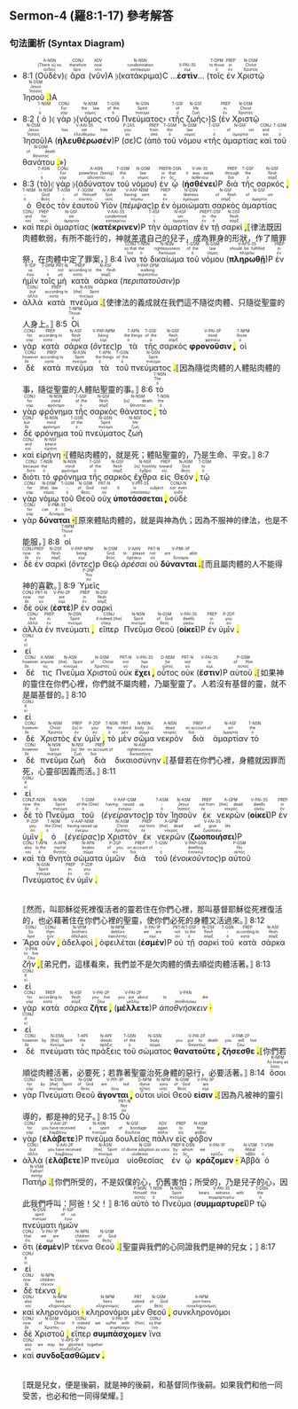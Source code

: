 ## Sermon-4 (羅8:1-17) 參考解答

### 句法圖析 (Syntax Diagram)

- 8:1  (<RUBY><ruby><ruby>Οὐδὲν<rt>οὐδείς</rt></ruby><rt>[There is] no</rt></ruby><rt>A-NSN</rt></RUBY>)⦇ <RUBY><ruby><ruby>ἄρα<rt>ἄρα</rt></ruby><rt>therefore</rt></ruby><rt>CONJ</rt></RUBY> (<RUBY><ruby><ruby>νῦν<rt>νῦν</rt></ruby><rt>now</rt></ruby><rt>ADV</rt></RUBY>)A ⦈(<RUBY><ruby><ruby>κατάκριμα<rt>κατάκριμα</rt></ruby><rt>condemnation</rt></ruby><rt>N-NSN</rt></RUBY>)C ...<RUBY><ruby><strong>ἐστὶν</strong><rt>εἰμί</rt></ruby><rt>V-PAI-3S</rt></RUBY>... (<RUBY><ruby><ruby>τοῖς<rt>ὁ</rt></ruby><rt>to those</rt></ruby><rt>T-DPM</rt></RUBY> <RUBY><ruby><ruby>ἐν<rt>ἐν</rt></ruby><rt>in</rt></ruby><rt>PREP</rt></RUBY> <RUBY><ruby><ruby>Χριστῷ<rt>Χριστός</rt></ruby><rt>Christ</rt></ruby><rt>N-DSM</rt></RUBY> <RUBY><ruby><ruby>Ἰησοῦ <mark class="pm">.</mark><rt>Ἰησοῦς</rt></ruby><rt>Jesus</rt></ruby><rt>N-DSM</rt></RUBY>)A
- 8:2 (<RUBY><ruby><ruby>ὁ<rt>ὁ</rt></ruby><rt>-</rt></ruby><rt>T-NSM</rt></RUBY>)⦇ <RUBY><ruby><ruby>γὰρ<rt>γάρ</rt></ruby><rt>For</rt></ruby><rt>CONJ</rt></RUBY> ⦈(<RUBY><ruby><ruby>νόμος<rt>νόμος</rt></ruby><rt>the law</rt></ruby><rt>N-NSM</rt></RUBY> ‹<RUBY><ruby><ruby>τοῦ<rt>ὁ</rt></ruby><rt>of the</rt></ruby><rt>T-GSN</rt></RUBY> <RUBY><ruby><ruby>Πνεύματος<rt>πνεῦμα</rt></ruby><rt>Spirit</rt></ruby><rt>N-GSN</rt></RUBY>› ‹<RUBY><ruby><ruby>τῆς<rt>ὁ</rt></ruby><rt>of</rt></ruby><rt>T-GSF</rt></RUBY> <RUBY><ruby><ruby>ζωῆς<rt>ζωή</rt></ruby><rt>life</rt></ruby><rt>N-GSF</rt></RUBY>›)S (<RUBY><ruby><ruby>ἐν<rt>ἐν</rt></ruby><rt>in</rt></ruby><rt>PREP</rt></RUBY> <RUBY><ruby><ruby>Χριστῷ<rt>Χριστός</rt></ruby><rt>Christ</rt></ruby><rt>N-DSM</rt></RUBY> <RUBY><ruby><ruby>Ἰησοῦ<rt>Ἰησοῦς</rt></ruby><rt>Jesus</rt></ruby><rt>N-DSM</rt></RUBY>)A (<RUBY><ruby><ruby><strong><strong>ἠλευθέρωσέν</strong></strong><rt>ἐλευθερόω</rt></ruby><rt>has set free</rt></ruby><rt>V-AAI-3S</rt></RUBY>)P (<RUBY><ruby><ruby>σε<rt>σύ</rt></ruby><rt>you</rt></ruby><rt>P-2AS</rt></RUBY>)C (<RUBY><ruby><ruby>ἀπὸ<rt>ἀπό</rt></ruby><rt>from</rt></ruby><rt>PREP</rt></RUBY> <RUBY><ruby><ruby>τοῦ<rt>ὁ</rt></ruby><rt>the</rt></ruby><rt>T-GSM</rt></RUBY> <RUBY><ruby><ruby>νόμου<rt>νόμος</rt></ruby><rt>law</rt></ruby><rt>N-GSM</rt></RUBY> «<RUBY><ruby><ruby>τῆς<rt>ὁ</rt></ruby><rt>-</rt></ruby><rt>T-GSF</rt></RUBY> <RUBY><ruby><ruby>ἁμαρτίας<rt>ἁμαρτία</rt></ruby><rt>of sin</rt></ruby><rt>N-GSF</rt></RUBY> <RUBY><ruby><ruby>καὶ<rt>καί</rt></ruby><rt>and</rt></ruby><rt>CONJ</rt></RUBY> <RUBY><ruby><ruby>τοῦ<rt>ὁ</rt></ruby><rt>-</rt></ruby><rt>T-GSM</rt></RUBY> <RUBY><ruby><ruby>θανάτου <mark class="pm">.</mark><rt>θάνατος</rt></ruby><rt>of death</rt></ruby><rt>N-GSM</rt></RUBY>»)
- 8:3 (<RUBY><ruby><ruby>τὸ<rt>ὁ</rt></ruby><rt>-</rt></ruby><rt>T-ASN</rt></RUBY>)⦇ <RUBY><ruby><ruby>γὰρ<rt>γάρ</rt></ruby><rt>For</rt></ruby><rt>CONJ</rt></RUBY> ⦈(<RUBY><ruby><ruby>ἀδύνατον<rt>ἀδύνατος</rt></ruby><rt>powerless [being]</rt></ruby><rt>A-ASN</rt></RUBY> <RUBY><ruby><ruby>τοῦ<rt>ὁ</rt></ruby><rt>the</rt></ruby><rt>T-GSM</rt></RUBY> <RUBY><ruby><ruby>νόμου<rt>νόμος</rt></ruby><rt>law</rt></ruby><rt>N-GSM</rt></RUBY>) <RUBY><ruby><ruby>ἐν<rt>ἐν</rt></ruby><rt>in</rt></ruby><rt>PREP</rt></RUBY> <RUBY><ruby><ruby>ᾧ<rt>ὅς</rt></ruby><rt>that</rt></ruby><rt>R-DSN</rt></RUBY> (<RUBY><ruby><ruby><strong><strong>ἠσθένει</strong></strong><rt>ἀσθενέω</rt></ruby><rt>it was weak</rt></ruby><rt>V-IAI-3S</rt></RUBY>)P <RUBY><ruby><ruby>διὰ<rt>διά</rt></ruby><rt>through</rt></ruby><rt>PREP</rt></RUBY> <RUBY><ruby><ruby>τῆς<rt>ὁ</rt></ruby><rt>the</rt></ruby><rt>T-GSF</rt></RUBY> <RUBY><ruby><ruby>σαρκός <mark class="pm">,</mark><rt>σάρξ</rt></ruby><rt>flesh</rt></ruby><rt>N-GSF</rt></RUBY> <RUBY><ruby><ruby>ὁ<rt>ὁ</rt></ruby><rt>-</rt></ruby><rt>T-NSM</rt></RUBY> <RUBY><ruby><ruby>Θεὸς<rt>θεός</rt></ruby><rt>God</rt></ruby><rt>N-NSM</rt></RUBY> <RUBY><ruby><ruby>τὸν<rt>ὁ</rt></ruby><rt>-</rt></ruby><rt>T-ASM</rt></RUBY> <RUBY><ruby><ruby>ἑαυτοῦ<rt>ἑαυτοῦ</rt></ruby><rt>of Himself</rt></ruby><rt>F-3GSM</rt></RUBY> <RUBY><ruby><ruby>Υἱὸν<rt>υἱός</rt></ruby><rt>Son</rt></ruby><rt>N-ASM</rt></RUBY> (<RUBY><ruby><ruby><em><em>πέμψας</em></em><rt>πέμπω</rt></ruby><rt>having sent</rt></ruby><rt>V-AAP-NSM</rt></RUBY>)p <RUBY><ruby><ruby>ἐν<rt>ἐν</rt></ruby><rt>in</rt></ruby><rt>PREP</rt></RUBY> <RUBY><ruby><ruby>ὁμοιώματι<rt>ὁμοίωμα</rt></ruby><rt>likeness</rt></ruby><rt>N-DSN</rt></RUBY> <RUBY><ruby><ruby>σαρκὸς<rt>σάρξ</rt></ruby><rt>of flesh</rt></ruby><rt>N-GSF</rt></RUBY> <RUBY><ruby><ruby>ἁμαρτίας<rt>ἁμαρτία</rt></ruby><rt>of sin</rt></ruby><rt>N-GSF</rt></RUBY>
- <RUBY><ruby><ruby>καὶ<rt>καί</rt></ruby><rt>and</rt></ruby><rt>CONJ</rt></RUBY> <RUBY><ruby><ruby>περὶ<rt>περί</rt></ruby><rt>for</rt></ruby><rt>PREP</rt></RUBY> <RUBY><ruby><ruby>ἁμαρτίας<rt>ἁμαρτία</rt></ruby><rt>sin</rt></ruby><rt>N-GSF</rt></RUBY> (<RUBY><ruby><ruby><strong><strong>κατέκρινεν</strong></strong><rt>κατακρίνω</rt></ruby><rt>condemned</rt></ruby><rt>V-AAI-3S</rt></RUBY>)P <RUBY><ruby><ruby>τὴν<rt>ὁ</rt></ruby><rt>-</rt></ruby><rt>T-ASF</rt></RUBY> <RUBY><ruby><ruby>ἁμαρτίαν<rt>ἁμαρτία</rt></ruby><rt>sin</rt></ruby><rt>N-ASF</rt></RUBY> <RUBY><ruby><ruby>ἐν<rt>ἐν</rt></ruby><rt>in</rt></ruby><rt>PREP</rt></RUBY> <RUBY><ruby><ruby>τῇ<rt>ὁ</rt></ruby><rt>the</rt></ruby><rt>T-DSF</rt></RUBY> <RUBY><ruby><ruby>σαρκί <mark class="pm">,</mark><rt>σάρξ</rt></ruby><rt>flesh</rt></ruby><rt>N-DSF</rt></RUBY>⟦律法既因肉體軟弱，有所不能行的，神就差遣自己的兒子，成為罪身的形狀，作了贖罪祭，在肉體中定了罪案，⟧ 8:4 <RUBY><ruby><ruby>ἵνα<rt>ἵνα</rt></ruby><rt>so that</rt></ruby><rt>CONJ</rt></RUBY> <RUBY><ruby><ruby>τὸ<rt>ὁ</rt></ruby><rt>the</rt></ruby><rt>T-NSN</rt></RUBY> <RUBY><ruby><ruby>δικαίωμα<rt>δικαίωμα</rt></ruby><rt>righteousness</rt></ruby><rt>N-NSN</rt></RUBY> <RUBY><ruby><ruby>τοῦ<rt>ὁ</rt></ruby><rt>of the</rt></ruby><rt>T-GSM</rt></RUBY> <RUBY><ruby><ruby>νόμου<rt>νόμος</rt></ruby><rt>law</rt></ruby><rt>N-GSM</rt></RUBY> (<RUBY><ruby><ruby><strong><strong>πληρωθῇ</strong></strong><rt>πληρόω</rt></ruby><rt>should be fulfilled</rt></ruby><rt>V-APS-3S</rt></RUBY>)P <RUBY><ruby><ruby>ἐν<rt>ἐν</rt></ruby><rt>in</rt></ruby><rt>PREP</rt></RUBY> <RUBY><ruby><ruby>ἡμῖν<rt>ἐγώ</rt></ruby><rt>us</rt></ruby><rt>P-1DP</rt></RUBY> <RUBY><ruby><ruby>τοῖς<rt>ὁ</rt></ruby><rt>-</rt></ruby><rt>T-DPM</rt></RUBY> <RUBY><ruby><ruby>μὴ<rt>μή</rt></ruby><rt>not</rt></ruby><rt>PRT-N</rt></RUBY> <RUBY><ruby><ruby>κατὰ<rt>κατά</rt></ruby><rt>according to</rt></ruby><rt>PREP</rt></RUBY> <RUBY><ruby><ruby>σάρκα<rt>σάρξ</rt></ruby><rt>the flesh</rt></ruby><rt>N-ASF</rt></RUBY> (<RUBY><ruby><ruby><em><em>περιπατοῦσιν</em></em><rt>περιπατέω</rt></ruby><rt>walking</rt></ruby><rt>V-PAP-DPM</rt></RUBY>)p
- <RUBY><ruby><ruby>ἀλλὰ<rt>ἀλλά</rt></ruby><rt>but</rt></ruby><rt>CONJ</rt></RUBY> <RUBY><ruby><ruby>κατὰ<rt>κατά</rt></ruby><rt>according to</rt></ruby><rt>PREP</rt></RUBY> <RUBY><ruby><ruby>πνεῦμα <mark class="pm">.</mark><rt>πνεῦμα</rt></ruby><rt>[the] Spirit</rt></ruby><rt>N-ASN</rt></RUBY>⟦使律法的義成就在我們這不隨從肉體、只隨從聖靈的人身上。⟧ 8:5 <RUBY><ruby><ruby>Οἱ<rt>ὁ</rt></ruby><rt>Those</rt></ruby><rt>T-NPM</rt></RUBY>
- <RUBY><ruby><ruby>γὰρ<rt>γάρ</rt></ruby><rt>for</rt></ruby><rt>CONJ</rt></RUBY> <RUBY><ruby><ruby>κατὰ<rt>κατά</rt></ruby><rt>according to</rt></ruby><rt>PREP</rt></RUBY> <RUBY><ruby><ruby>σάρκα<rt>σάρξ</rt></ruby><rt>flesh</rt></ruby><rt>N-ASF</rt></RUBY> (<RUBY><ruby><ruby><em><em>ὄντες</em></em><rt>εἰμί</rt></ruby><rt>being</rt></ruby><rt>V-PAP-NPM</rt></RUBY>)p <RUBY><ruby><ruby>τὰ<rt>ὁ</rt></ruby><rt>the things</rt></ruby><rt>T-APN</rt></RUBY> <RUBY><ruby><ruby>τῆς<rt>ὁ</rt></ruby><rt>of the</rt></ruby><rt>T-GSF</rt></RUBY> <RUBY><ruby><ruby>σαρκὸς<rt>σάρξ</rt></ruby><rt>flesh</rt></ruby><rt>N-GSF</rt></RUBY> <RUBY><ruby><ruby><strong>φρονοῦσιν <mark class="pm">,</mark></strong><rt>φρονέω</rt></ruby><rt>mind</rt></ruby><rt>V-PAI-3P</rt></RUBY> <RUBY><ruby><ruby>οἱ<rt>ὁ</rt></ruby><rt>those</rt></ruby><rt>T-NPM</rt></RUBY>
- <RUBY><ruby><ruby>δὲ<rt>δέ</rt></ruby><rt>however</rt></ruby><rt>CONJ</rt></RUBY> <RUBY><ruby><ruby>κατὰ<rt>κατά</rt></ruby><rt>according to</rt></ruby><rt>PREP</rt></RUBY> <RUBY><ruby><ruby>πνεῦμα<rt>πνεῦμα</rt></ruby><rt>Spirit</rt></ruby><rt>N-ASN</rt></RUBY> <RUBY><ruby><ruby>τὰ<rt>ὁ</rt></ruby><rt>the things</rt></ruby><rt>T-APN</rt></RUBY> <RUBY><ruby><ruby>τοῦ<rt>ὁ</rt></ruby><rt>of the</rt></ruby><rt>T-GSN</rt></RUBY> <RUBY><ruby><ruby>πνεύματος <mark class="pm">.</mark><rt>πνεῦμα</rt></ruby><rt>Spirit</rt></ruby><rt>N-GSN</rt></RUBY>⟦因為隨從肉體的人體貼肉體的事，隨從聖靈的人體貼聖靈的事。⟧ 8:6 <RUBY><ruby><ruby>τὸ<rt>ὁ</rt></ruby><rt>The</rt></ruby><rt>T-NSN</rt></RUBY>
- <RUBY><ruby><ruby>γὰρ<rt>γάρ</rt></ruby><rt>for</rt></ruby><rt>CONJ</rt></RUBY> <RUBY><ruby><ruby>φρόνημα<rt>φρόνημα</rt></ruby><rt>mind</rt></ruby><rt>N-NSN</rt></RUBY> <RUBY><ruby><ruby>τῆς<rt>ὁ</rt></ruby><rt>of the</rt></ruby><rt>T-GSF</rt></RUBY> <RUBY><ruby><ruby>σαρκὸς<rt>σάρξ</rt></ruby><rt>flesh</rt></ruby><rt>N-GSF</rt></RUBY> <RUBY><ruby><ruby>θάνατος <mark class="pm">,</mark><rt>θάνατος</rt></ruby><rt>[is] death</rt></ruby><rt>N-NSM</rt></RUBY> <RUBY><ruby><ruby>τὸ<rt>ὁ</rt></ruby><rt>the</rt></ruby><rt>T-NSN</rt></RUBY>
- <RUBY><ruby><ruby>δὲ<rt>δέ</rt></ruby><rt>but</rt></ruby><rt>CONJ</rt></RUBY> <RUBY><ruby><ruby>φρόνημα<rt>φρόνημα</rt></ruby><rt>mind</rt></ruby><rt>N-NSN</rt></RUBY> <RUBY><ruby><ruby>τοῦ<rt>ὁ</rt></ruby><rt>of the</rt></ruby><rt>T-GSN</rt></RUBY> <RUBY><ruby><ruby>πνεύματος<rt>πνεῦμα</rt></ruby><rt>Spirit</rt></ruby><rt>N-GSN</rt></RUBY> <RUBY><ruby><ruby>ζωὴ<rt>ζωή</rt></ruby><rt>life</rt></ruby><rt>N-NSF</rt></RUBY>
- <RUBY><ruby><ruby>καὶ<rt>καί</rt></ruby><rt>and</rt></ruby><rt>CONJ</rt></RUBY> <RUBY><ruby><ruby>εἰρήνη <mark class="pm">·</mark><rt>εἰρήνη</rt></ruby><rt>peace</rt></ruby><rt>N-NSF</rt></RUBY>⟦體貼肉體的，就是死；體貼聖靈的，乃是生命、平安。⟧ 8:7
- <RUBY><ruby><ruby>διότι<rt>διότι</rt></ruby><rt>because</rt></ruby><rt>CONJ</rt></RUBY> <RUBY><ruby><ruby>τὸ<rt>ὁ</rt></ruby><rt>the</rt></ruby><rt>T-NSN</rt></RUBY> <RUBY><ruby><ruby>φρόνημα<rt>φρόνημα</rt></ruby><rt>mind</rt></ruby><rt>N-NSN</rt></RUBY> <RUBY><ruby><ruby>τῆς<rt>ὁ</rt></ruby><rt>of the</rt></ruby><rt>T-GSF</rt></RUBY> <RUBY><ruby><ruby>σαρκὸς<rt>σάρξ</rt></ruby><rt>flesh</rt></ruby><rt>N-GSF</rt></RUBY> <RUBY><ruby><ruby>ἔχθρα<rt>ἔχθρα</rt></ruby><rt>[is] hostility</rt></ruby><rt>N-NSF</rt></RUBY> <RUBY><ruby><ruby>εἰς<rt>εἰς</rt></ruby><rt>toward</rt></ruby><rt>PREP</rt></RUBY> <RUBY><ruby><ruby>Θεόν <mark class="pm">,</mark><rt>θεός</rt></ruby><rt>God</rt></ruby><rt>N-ASM</rt></RUBY> <RUBY><ruby><ruby>τῷ<rt>ὁ</rt></ruby><rt>to</rt></ruby><rt>T-DSM</rt></RUBY>
- <RUBY><ruby><ruby>γὰρ<rt>γάρ</rt></ruby><rt>for</rt></ruby><rt>CONJ</rt></RUBY> <RUBY><ruby><ruby>νόμῳ<rt>νόμος</rt></ruby><rt>[the] law</rt></ruby><rt>N-DSM</rt></RUBY> <RUBY><ruby><ruby>τοῦ<rt>ὁ</rt></ruby><rt>-</rt></ruby><rt>T-GSM</rt></RUBY> <RUBY><ruby><ruby>Θεοῦ<rt>θεός</rt></ruby><rt>of God</rt></ruby><rt>N-GSM</rt></RUBY> <RUBY><ruby><ruby>οὐχ<rt>οὐ</rt></ruby><rt>not</rt></ruby><rt>PRT-N</rt></RUBY> <RUBY><ruby><ruby><strong>ὑποτάσσεται <mark class="pm">,</mark></strong><rt>ὑποτάσσω</rt></ruby><rt>it is subject</rt></ruby><rt>V-PPI-3S</rt></RUBY> <RUBY><ruby><ruby>οὐδὲ<rt>οὐδέ</rt></ruby><rt>nor even</rt></ruby><rt>CONJ-N</rt></RUBY>
- <RUBY><ruby><ruby>γὰρ<rt>γάρ</rt></ruby><rt>for</rt></ruby><rt>CONJ</rt></RUBY> <RUBY><ruby><ruby><strong>δύναται <mark class="pm">·</mark></strong><rt>δύναμαι</rt></ruby><rt>can it [be]</rt></ruby><rt>V-PMI-3S</rt></RUBY>⟦原來體貼肉體的，就是與神為仇；因為不服神的律法，也是不能服，⟧ 8:8 <RUBY><ruby><ruby>οἱ<rt>ὁ</rt></ruby><rt>Those</rt></ruby><rt>T-NPM</rt></RUBY>
- <RUBY><ruby><ruby>δὲ<rt>δέ</rt></ruby><rt>now</rt></ruby><rt>CONJ</rt></RUBY> <RUBY><ruby><ruby>ἐν<rt>ἐν</rt></ruby><rt>in</rt></ruby><rt>PREP</rt></RUBY> <RUBY><ruby><ruby>σαρκὶ<rt>σάρξ</rt></ruby><rt>flesh</rt></ruby><rt>N-DSF</rt></RUBY> (<RUBY><ruby><ruby><em><em>ὄντες</em></em><rt>εἰμί</rt></ruby><rt>being</rt></ruby><rt>V-PAP-NPM</rt></RUBY>)p <RUBY><ruby><ruby>Θεῷ<rt>θεός</rt></ruby><rt>God</rt></ruby><rt>N-DSM</rt></RUBY> <RUBY><ruby><ruby><em>ἀρέσαι</em><rt>ἀρέσκω</rt></ruby><rt>to please</rt></ruby><rt>V-AAN</rt></RUBY> <RUBY><ruby><ruby>οὐ<rt>οὐ</rt></ruby><rt>not</rt></ruby><rt>PRT-N</rt></RUBY> <RUBY><ruby><ruby><strong>δύνανται <mark class="pm">.</mark></strong><rt>δύναμαι</rt></ruby><rt>are able</rt></ruby><rt>V-PMI-3P</rt></RUBY>⟦而且屬肉體的人不能得神的喜歡。⟧ 8:9 <RUBY><ruby><ruby>Ὑμεῖς<rt>σύ</rt></ruby><rt>You</rt></ruby><rt>P-2NP</rt></RUBY>
- <RUBY><ruby><ruby>δὲ<rt>δέ</rt></ruby><rt>now</rt></ruby><rt>CONJ</rt></RUBY> <RUBY><ruby><ruby>οὐκ<rt>οὐ</rt></ruby><rt>not</rt></ruby><rt>PRT-N</rt></RUBY> (<RUBY><ruby><ruby><strong><strong>ἐστὲ</strong></strong><rt>εἰμί</rt></ruby><rt>are</rt></ruby><rt>V-PAI-2P</rt></RUBY>)P <RUBY><ruby><ruby>ἐν<rt>ἐν</rt></ruby><rt>in</rt></ruby><rt>PREP</rt></RUBY> <RUBY><ruby><ruby>σαρκὶ<rt>σάρξ</rt></ruby><rt>flesh</rt></ruby><rt>N-DSF</rt></RUBY>
- <RUBY><ruby><ruby>ἀλλὰ<rt>ἀλλά</rt></ruby><rt>but</rt></ruby><rt>CONJ</rt></RUBY> <RUBY><ruby><ruby>ἐν<rt>ἐν</rt></ruby><rt>in</rt></ruby><rt>PREP</rt></RUBY> <RUBY><ruby><ruby>πνεύματι <mark class="pm">,</mark><rt>πνεῦμα</rt></ruby><rt>Spirit</rt></ruby><rt>N-DSN</rt></RUBY> <RUBY><ruby><ruby>εἴπερ<rt>εἴπερ</rt></ruby><rt>if indeed [the]</rt></ruby><rt>CONJ</rt></RUBY> <RUBY><ruby><ruby>Πνεῦμα<rt>πνεῦμα</rt></ruby><rt>Spirit</rt></ruby><rt>N-NSN</rt></RUBY> <RUBY><ruby><ruby>Θεοῦ<rt>θεός</rt></ruby><rt>of God</rt></ruby><rt>N-GSM</rt></RUBY> (<RUBY><ruby><ruby><strong><strong>οἰκεῖ</strong></strong><rt>οἰκέω</rt></ruby><rt>dwells</rt></ruby><rt>V-PAI-3S</rt></RUBY>)P <RUBY><ruby><ruby>ἐν<rt>ἐν</rt></ruby><rt>in</rt></ruby><rt>PREP</rt></RUBY> <RUBY><ruby><ruby>ὑμῖν <mark class="pm">.</mark><rt>σύ</rt></ruby><rt>you</rt></ruby><rt>P-2DP</rt></RUBY>
- <RUBY><ruby><ruby>εἰ<rt>εἰ</rt></ruby><rt>if</rt></ruby><rt>CONJ</rt></RUBY>
- <RUBY><ruby><ruby>δέ<rt>δέ</rt></ruby><rt>however</rt></ruby><rt>CONJ</rt></RUBY> <RUBY><ruby><ruby>τις<rt>τις</rt></ruby><rt>anyone</rt></ruby><rt>X-NSM</rt></RUBY> <RUBY><ruby><ruby>Πνεῦμα<rt>πνεῦμα</rt></ruby><rt>[the] Spirit</rt></ruby><rt>N-ASN</rt></RUBY> <RUBY><ruby><ruby>Χριστοῦ<rt>Χριστός</rt></ruby><rt>of Christ</rt></ruby><rt>N-GSM</rt></RUBY> <RUBY><ruby><ruby>οὐκ<rt>οὐ</rt></ruby><rt>not</rt></ruby><rt>PRT-N</rt></RUBY> <RUBY><ruby><ruby><strong>ἔχει <mark class="pm">,</mark></strong><rt>ἔχω</rt></ruby><rt>has</rt></ruby><rt>V-PAI-3S</rt></RUBY> <RUBY><ruby><ruby>οὗτος<rt>οὗτος</rt></ruby><rt>he</rt></ruby><rt>D-NSM</rt></RUBY> <RUBY><ruby><ruby>οὐκ<rt>οὐ</rt></ruby><rt>not</rt></ruby><rt>PRT-N</rt></RUBY> (<RUBY><ruby><ruby><strong><strong>ἔστιν</strong></strong><rt>εἰμί</rt></ruby><rt>is</rt></ruby><rt>V-PAI-3S</rt></RUBY>)P <RUBY><ruby><ruby>αὐτοῦ <mark class="pm">.</mark><rt>αὐτός</rt></ruby><rt>of Him</rt></ruby><rt>P-GSM</rt></RUBY>⟦如果神的靈住在你們心裡，你們就不屬肉體，乃屬聖靈了。人若沒有基督的靈，就不是屬基督的。⟧ 8:10
- <RUBY><ruby><ruby>εἰ<rt>εἰ</rt></ruby><rt>If</rt></ruby><rt>CONJ</rt></RUBY>
- <RUBY><ruby><ruby>δὲ<rt>δέ</rt></ruby><rt>however</rt></ruby><rt>CONJ</rt></RUBY> <RUBY><ruby><ruby>Χριστὸς<rt>Χριστός</rt></ruby><rt>Christ</rt></ruby><rt>N-NSM</rt></RUBY> <RUBY><ruby><ruby>ἐν<rt>ἐν</rt></ruby><rt>[is] in</rt></ruby><rt>PREP</rt></RUBY> <RUBY><ruby><ruby>ὑμῖν <mark class="pm">,</mark><rt>σύ</rt></ruby><rt>you</rt></ruby><rt>P-2DP</rt></RUBY> <RUBY><ruby><ruby>τὸ<rt>ὁ</rt></ruby><rt>the</rt></ruby><rt>T-NSN</rt></RUBY> <RUBY><ruby><ruby>μὲν<rt>μέν</rt></ruby><rt>indeed</rt></ruby><rt>PRT</rt></RUBY> <RUBY><ruby><ruby>σῶμα<rt>σῶμα</rt></ruby><rt>body [is]</rt></ruby><rt>N-NSN</rt></RUBY> <RUBY><ruby><ruby>νεκρὸν<rt>νεκρός</rt></ruby><rt>dead</rt></ruby><rt>A-NSN</rt></RUBY> <RUBY><ruby><ruby>διὰ<rt>διά</rt></ruby><rt>on account of</rt></ruby><rt>PREP</rt></RUBY> <RUBY><ruby><ruby>ἁμαρτίαν<rt>ἁμαρτία</rt></ruby><rt>sin</rt></ruby><rt>N-ASF</rt></RUBY> <RUBY><ruby><ruby>τὸ<rt>ὁ</rt></ruby><rt>the</rt></ruby><rt>T-NSN</rt></RUBY>
- <RUBY><ruby><ruby>δὲ<rt>δέ</rt></ruby><rt>however</rt></ruby><rt>CONJ</rt></RUBY> <RUBY><ruby><ruby>πνεῦμα<rt>πνεῦμα</rt></ruby><rt>Spirit</rt></ruby><rt>N-NSN</rt></RUBY> <RUBY><ruby><ruby>ζωὴ<rt>ζωή</rt></ruby><rt>[is] life</rt></ruby><rt>N-NSF</rt></RUBY> <RUBY><ruby><ruby>διὰ<rt>διά</rt></ruby><rt>on account of</rt></ruby><rt>PREP</rt></RUBY> <RUBY><ruby><ruby>δικαιοσύνην <mark class="pm">.</mark><rt>δικαιοσύνη</rt></ruby><rt>righteousness</rt></ruby><rt>N-ASF</rt></RUBY>⟦基督若在你們心裡，身體就因罪而死，心靈卻因義而活。⟧ 8:11
- <RUBY><ruby><ruby>εἰ<rt>εἰ</rt></ruby><rt>If</rt></ruby><rt>CONJ</rt></RUBY>
- <RUBY><ruby><ruby>δὲ<rt>δέ</rt></ruby><rt>now</rt></ruby><rt>CONJ</rt></RUBY> <RUBY><ruby><ruby>τὸ<rt>ὁ</rt></ruby><rt>the</rt></ruby><rt>T-NSN</rt></RUBY> <RUBY><ruby><ruby>Πνεῦμα<rt>πνεῦμα</rt></ruby><rt>Spirit</rt></ruby><rt>N-NSN</rt></RUBY> <RUBY><ruby><ruby>τοῦ<rt>ὁ</rt></ruby><rt>of the [One]</rt></ruby><rt>T-GSM</rt></RUBY> (<RUBY><ruby><ruby><em><em>ἐγείραντος</em></em><rt>ἐγείρω</rt></ruby><rt>having raised up</rt></ruby><rt>V-AAP-GSM</rt></RUBY>)p <RUBY><ruby><ruby>τὸν<rt>ὁ</rt></ruby><rt>-</rt></ruby><rt>T-ASM</rt></RUBY> <RUBY><ruby><ruby>Ἰησοῦν<rt>Ἰησοῦς</rt></ruby><rt>Jesus</rt></ruby><rt>N-ASM</rt></RUBY> <RUBY><ruby><ruby>ἐκ<rt>ἐκ</rt></ruby><rt>out from</rt></ruby><rt>PREP</rt></RUBY> <RUBY><ruby><ruby>νεκρῶν<rt>νεκρός</rt></ruby><rt>[the] dead</rt></ruby><rt>A-GPM</rt></RUBY> (<RUBY><ruby><ruby><strong><strong>οἰκεῖ</strong></strong><rt>οἰκέω</rt></ruby><rt>dwells</rt></ruby><rt>V-PAI-3S</rt></RUBY>)P <RUBY><ruby><ruby>ἐν<rt>ἐν</rt></ruby><rt>in</rt></ruby><rt>PREP</rt></RUBY> <RUBY><ruby><ruby>ὑμῖν <mark class="pm">,</mark><rt>σύ</rt></ruby><rt>you</rt></ruby><rt>P-2DP</rt></RUBY> <RUBY><ruby><ruby>ὁ<rt>ὁ</rt></ruby><rt>the [One]</rt></ruby><rt>T-NSM</rt></RUBY> (<RUBY><ruby><ruby><em><em>ἐγείρας</em></em><rt>ἐγείρω</rt></ruby><rt>having raised up</rt></ruby><rt>V-AAP-NSM</rt></RUBY>)p <RUBY><ruby><ruby>Χριστὸν<rt>Χριστός</rt></ruby><rt>Christ</rt></ruby><rt>N-ASM</rt></RUBY> <RUBY><ruby><ruby>ἐκ<rt>ἐκ</rt></ruby><rt>out from</rt></ruby><rt>PREP</rt></RUBY> <RUBY><ruby><ruby>νεκρῶν<rt>νεκρός</rt></ruby><rt>[the] dead</rt></ruby><rt>A-GPM</rt></RUBY> (<RUBY><ruby><ruby><strong><strong>ζωοποιήσει</strong></strong><rt>ζωοποιέω</rt></ruby><rt>will give life</rt></ruby><rt>V-FAI-3S</rt></RUBY>)P
- <RUBY><ruby><ruby>καὶ<rt>καί</rt></ruby><rt>also</rt></ruby><rt>CONJ</rt></RUBY> <RUBY><ruby><ruby>τὰ<rt>ὁ</rt></ruby><rt>to the</rt></ruby><rt>T-APN</rt></RUBY> <RUBY><ruby><ruby>θνητὰ<rt>θνητός</rt></ruby><rt>mortal</rt></ruby><rt>A-APN</rt></RUBY> <RUBY><ruby><ruby>σώματα<rt>σῶμα</rt></ruby><rt>bodies</rt></ruby><rt>N-APN</rt></RUBY> <RUBY><ruby><ruby>ὑμῶν<rt>σύ</rt></ruby><rt>of you</rt></ruby><rt>P-2GP</rt></RUBY> <RUBY><ruby><ruby>διὰ<rt>διά</rt></ruby><rt>on account of</rt></ruby><rt>PREP</rt></RUBY> <RUBY><ruby><ruby>τοῦ<rt>ὁ</rt></ruby><rt>-</rt></ruby><rt>T-GSN</rt></RUBY> (<RUBY><ruby><ruby><em><em>ἐνοικοῦντος</em></em><rt>ἐνοικέω</rt></ruby><rt>dwelling</rt></ruby><rt>V-PAP-GSN</rt></RUBY>)p <RUBY><ruby><ruby>αὐτοῦ<rt>αὐτός</rt></ruby><rt>His</rt></ruby><rt>P-GSM</rt></RUBY> <RUBY><ruby><ruby>Πνεύματος<rt>πνεῦμα</rt></ruby><rt>Spirit</rt></ruby><rt>N-GSN</rt></RUBY> <RUBY><ruby><ruby>ἐν<rt>ἐν</rt></ruby><rt>in</rt></ruby><rt>PREP</rt></RUBY> <RUBY><ruby><ruby>ὑμῖν <mark class="pm">.</mark><rt>σύ</rt></ruby><rt>you</rt></ruby><rt>P-2DP</rt></RUBY></br></br></br>⟦然而，叫耶穌從死裡復活者的靈若住在你們心裡，那叫基督耶穌從死裡復活的，也必藉著住在你們心裡的聖靈，使你們必死的身體又活過來。⟧ 8:12
- <RUBY><ruby><ruby>Ἄρα<rt>ἄρα</rt></ruby><rt>So</rt></ruby><rt>CONJ</rt></RUBY> <RUBY><ruby><ruby>οὖν <mark class="pm">,</mark><rt>οὖν</rt></ruby><rt>then</rt></ruby><rt>CONJ</rt></RUBY> <RUBY><ruby><ruby>ἀδελφοί <mark class="pm">,</mark><rt>ἀδελφός</rt></ruby><rt>brothers</rt></ruby><rt>N-VPM</rt></RUBY> <RUBY><ruby><ruby>ὀφειλέται<rt>ὀφειλέτης</rt></ruby><rt>debtors</rt></ruby><rt>N-NPM</rt></RUBY> (<RUBY><ruby><ruby><strong><strong>ἐσμέν</strong></strong><rt>εἰμί</rt></ruby><rt>we are</rt></ruby><rt>V-PAI-1P</rt></RUBY>)P <RUBY><ruby><ruby>οὐ<rt>οὐ</rt></ruby><rt>not</rt></ruby><rt>PRT-N</rt></RUBY> <RUBY><ruby><ruby>τῇ<rt>ὁ</rt></ruby><rt>to the</rt></ruby><rt>T-DSF</rt></RUBY> <RUBY><ruby><ruby>σαρκὶ<rt>σάρξ</rt></ruby><rt>flesh</rt></ruby><rt>N-DSF</rt></RUBY> <RUBY><ruby><ruby>τοῦ<rt>ὁ</rt></ruby><rt>-</rt></ruby><rt>T-GSN</rt></RUBY> <RUBY><ruby><ruby>κατὰ<rt>κατά</rt></ruby><rt>according to</rt></ruby><rt>PREP</rt></RUBY> <RUBY><ruby><ruby>σάρκα<rt>σάρξ</rt></ruby><rt>flesh</rt></ruby><rt>N-ASF</rt></RUBY> <RUBY><ruby><ruby><em>ζῆν <mark class="pm">,</mark></em><rt>ζάω</rt></ruby><rt>to live</rt></ruby><rt>V-PAN</rt></RUBY>⟦弟兄們，這樣看來，我們並不是欠肉體的債去順從肉體活著。⟧ 8:13
- <RUBY><ruby><ruby>εἰ<rt>εἰ</rt></ruby><rt>If</rt></ruby><rt>CONJ</rt></RUBY>
- <RUBY><ruby><ruby>γὰρ<rt>γάρ</rt></ruby><rt>for</rt></ruby><rt>CONJ</rt></RUBY> <RUBY><ruby><ruby>κατὰ<rt>κατά</rt></ruby><rt>according to</rt></ruby><rt>PREP</rt></RUBY> <RUBY><ruby><ruby>σάρκα<rt>σάρξ</rt></ruby><rt>flesh</rt></ruby><rt>N-ASF</rt></RUBY> <RUBY><ruby><ruby><strong>ζῆτε <mark class="pm">,</mark></strong><rt>ζάω</rt></ruby><rt>you live</rt></ruby><rt>V-PAI-2P</rt></RUBY> (<RUBY><ruby><ruby><strong><strong>μέλλετε</strong></strong><rt>μέλλω</rt></ruby><rt>you are about</rt></ruby><rt>V-PAI-2P</rt></RUBY>)P <RUBY><ruby><ruby><em>ἀποθνήσκειν <mark class="pm">·</mark></em><rt>ἀποθνήσκω</rt></ruby><rt>to die</rt></ruby><rt>V-PAN</rt></RUBY>
- <RUBY><ruby><ruby>εἰ<rt>εἰ</rt></ruby><rt>if</rt></ruby><rt>CONJ</rt></RUBY>
- <RUBY><ruby><ruby>δὲ<rt>δέ</rt></ruby><rt>however</rt></ruby><rt>CONJ</rt></RUBY> <RUBY><ruby><ruby>πνεύματι<rt>πνεῦμα</rt></ruby><rt>by [the] Spirit</rt></ruby><rt>N-DSN</rt></RUBY> <RUBY><ruby><ruby>τὰς<rt>ὁ</rt></ruby><rt>the</rt></ruby><rt>T-APF</rt></RUBY> <RUBY><ruby><ruby>πράξεις<rt>πρᾶξις</rt></ruby><rt>deeds</rt></ruby><rt>N-APF</rt></RUBY> <RUBY><ruby><ruby>τοῦ<rt>ὁ</rt></ruby><rt>of the</rt></ruby><rt>T-GSN</rt></RUBY> <RUBY><ruby><ruby>σώματος<rt>σῶμα</rt></ruby><rt>body</rt></ruby><rt>N-GSN</rt></RUBY> <RUBY><ruby><ruby><strong>θανατοῦτε <mark class="pm">,</mark></strong><rt>θανατόω</rt></ruby><rt>you put to death</rt></ruby><rt>V-PAI-2P</rt></RUBY> <RUBY><ruby><ruby><strong>ζήσεσθε <mark class="pm">.</mark></strong><rt>ζάω</rt></ruby><rt>you will live</rt></ruby><rt>V-FMI-2P</rt></RUBY>⟦你們若順從肉體活著，必要死；若靠著聖靈治死身體的惡行，必要活著。⟧ 8:14 <RUBY><ruby><ruby>ὅσοι<rt>ὅσος</rt></ruby><rt>As many as</rt></ruby><rt>K-NPM</rt></RUBY>
- <RUBY><ruby><ruby>γὰρ<rt>γάρ</rt></ruby><rt>for</rt></ruby><rt>CONJ</rt></RUBY> <RUBY><ruby><ruby>Πνεύματι<rt>πνεῦμα</rt></ruby><rt>by [the] Spirit</rt></ruby><rt>N-DSN</rt></RUBY> <RUBY><ruby><ruby>Θεοῦ<rt>θεός</rt></ruby><rt>of God</rt></ruby><rt>N-GSM</rt></RUBY> <RUBY><ruby><ruby><strong>ἄγονται <mark class="pm">,</mark></strong><rt>ἄγω</rt></ruby><rt>are led</rt></ruby><rt>V-PPI-3P</rt></RUBY> <RUBY><ruby><ruby>οὗτοι<rt>οὗτος</rt></ruby><rt>these</rt></ruby><rt>D-NPM</rt></RUBY> <RUBY><ruby><ruby>υἱοί<rt>υἱός</rt></ruby><rt>sons</rt></ruby><rt>N-NPM</rt></RUBY> <RUBY><ruby><ruby>Θεοῦ<rt>θεός</rt></ruby><rt>of God</rt></ruby><rt>N-GSM</rt></RUBY> <RUBY><ruby><ruby><strong>εἰσιν <mark class="pm">.</mark></strong><rt>εἰμί</rt></ruby><rt>are</rt></ruby><rt>V-PAI-3P</rt></RUBY>⟦因為凡被神的靈引導的，都是神的兒子。⟧ 8:15 <RUBY><ruby><ruby>Οὐ<rt>οὐ</rt></ruby><rt>Not</rt></ruby><rt>PRT-N</rt></RUBY>
- <RUBY><ruby><ruby>γὰρ<rt>γάρ</rt></ruby><rt>for</rt></ruby><rt>CONJ</rt></RUBY> (<RUBY><ruby><ruby><strong><strong>ἐλάβετε</strong></strong><rt>λαμβάνω</rt></ruby><rt>you have received</rt></ruby><rt>V-AAI-2P</rt></RUBY>)P <RUBY><ruby><ruby>πνεῦμα<rt>πνεῦμα</rt></ruby><rt>a spirit</rt></ruby><rt>N-ASN</rt></RUBY> <RUBY><ruby><ruby>δουλείας<rt>δουλεία</rt></ruby><rt>of bondage</rt></ruby><rt>N-GSF</rt></RUBY> <RUBY><ruby><ruby>πάλιν<rt>πάλιν</rt></ruby><rt>again</rt></ruby><rt>ADV</rt></RUBY> <RUBY><ruby><ruby>εἰς<rt>εἰς</rt></ruby><rt>to</rt></ruby><rt>PREP</rt></RUBY> <RUBY><ruby><ruby>φόβον<rt>φόβος</rt></ruby><rt>fear</rt></ruby><rt>N-ASM</rt></RUBY>
- <RUBY><ruby><ruby>ἀλλὰ<rt>ἀλλά</rt></ruby><rt>but</rt></ruby><rt>CONJ</rt></RUBY> (<RUBY><ruby><ruby><strong><strong>ἐλάβετε</strong></strong><rt>λαμβάνω</rt></ruby><rt>you have received</rt></ruby><rt>V-AAI-2P</rt></RUBY>)P <RUBY><ruby><ruby>πνεῦμα<rt>πνεῦμα</rt></ruby><rt>[the] Spirit</rt></ruby><rt>N-ASN</rt></RUBY> <RUBY><ruby><ruby>υἱοθεσίας<rt>υἱοθεσία</rt></ruby><rt>of divine adoption as sons</rt></ruby><rt>N-GSF</rt></RUBY> <RUBY><ruby><ruby>ἐν<rt>ἐν</rt></ruby><rt>by</rt></ruby><rt>PREP</rt></RUBY> <RUBY><ruby><ruby>ᾧ<rt>ὅς</rt></ruby><rt>whom</rt></ruby><rt>R-DSN</rt></RUBY> <RUBY><ruby><ruby><strong>κράζομεν <mark class="pm">·</mark></strong><rt>κράζω</rt></ruby><rt>we cry</rt></ruby><rt>V-PAI-1P</rt></RUBY> <RUBY><ruby><ruby>Ἀββᾶ<rt>ἀββά</rt></ruby><rt>Abba!</rt></ruby><rt>N-VSM</rt></RUBY> <RUBY><ruby><ruby>ὁ<rt>ὁ</rt></ruby><rt>-</rt></ruby><rt>T-VSM</rt></RUBY> <RUBY><ruby><ruby>Πατήρ <mark class="pm">.</mark><rt>πατήρ</rt></ruby><rt>Father!</rt></ruby><rt>N-VSM</rt></RUBY>⟦你們所受的，不是奴僕的心，仍舊害怕；所受的，乃是兒子的心，因此我們呼叫：阿爸！父！⟧ 8:16 <RUBY><ruby><ruby>αὐτὸ<rt>αὐτός</rt></ruby><rt>Himself</rt></ruby><rt>P-NSN</rt></RUBY> <RUBY><ruby><ruby>τὸ<rt>ὁ</rt></ruby><rt>the</rt></ruby><rt>T-NSN</rt></RUBY> <RUBY><ruby><ruby>Πνεῦμα<rt>πνεῦμα</rt></ruby><rt>Spirit</rt></ruby><rt>N-NSN</rt></RUBY> (<RUBY><ruby><ruby><strong><strong>συμμαρτυρεῖ</strong></strong><rt>συμμαρτυρέω</rt></ruby><rt>bears witness with</rt></ruby><rt>V-PAI-3S</rt></RUBY>)P <RUBY><ruby><ruby>τῷ<rt>ὁ</rt></ruby><rt>the</rt></ruby><rt>T-DSN</rt></RUBY> <RUBY><ruby><ruby>πνεύματι<rt>πνεῦμα</rt></ruby><rt>spirit</rt></ruby><rt>N-DSN</rt></RUBY> <RUBY><ruby><ruby>ἡμῶν<rt>ἐγώ</rt></ruby><rt>of us</rt></ruby><rt>P-1GP</rt></RUBY>
- <RUBY><ruby><ruby>ὅτι<rt>ὅτι</rt></ruby><rt>that</rt></ruby><rt>CONJ</rt></RUBY> (<RUBY><ruby><ruby><strong><strong>ἐσμὲν</strong></strong><rt>εἰμί</rt></ruby><rt>we are</rt></ruby><rt>V-PAI-1P</rt></RUBY>)P <RUBY><ruby><ruby>τέκνα<rt>τέκνον</rt></ruby><rt>children</rt></ruby><rt>N-NPN</rt></RUBY> <RUBY><ruby><ruby>Θεοῦ <mark class="pm">.</mark><rt>θεός</rt></ruby><rt>of God</rt></ruby><rt>N-GSM</rt></RUBY>⟦聖靈與我們的心同證我們是神的兒女；⟧ 8:17
- <RUBY><ruby><ruby>εἰ<rt>εἰ</rt></ruby><rt>If</rt></ruby><rt>CONJ</rt></RUBY>
- <RUBY><ruby><ruby>δὲ<rt>δέ</rt></ruby><rt>now</rt></ruby><rt>CONJ</rt></RUBY> <RUBY><ruby><ruby>τέκνα <mark class="pm">,</mark><rt>τέκνον</rt></ruby><rt>children</rt></ruby><rt>N-NPN</rt></RUBY>
- <RUBY><ruby><ruby>καὶ<rt>καί</rt></ruby><rt>also</rt></ruby><rt>CONJ</rt></RUBY> <RUBY><ruby><ruby>κληρονόμοι <mark class="pm">·</mark><rt>κληρονόμος</rt></ruby><rt>heirs</rt></ruby><rt>N-NPM</rt></RUBY> <RUBY><ruby><ruby>κληρονόμοι<rt>κληρονόμος</rt></ruby><rt>heirs</rt></ruby><rt>N-NPM</rt></RUBY> <RUBY><ruby><ruby>μὲν<rt>μέν</rt></ruby><rt>indeed</rt></ruby><rt>PRT</rt></RUBY> <RUBY><ruby><ruby>Θεοῦ <mark class="pm">,</mark><rt>θεός</rt></ruby><rt>of God</rt></ruby><rt>N-GSM</rt></RUBY> <RUBY><ruby><ruby>συνκληρονόμοι<rt>συγκληρονόμος</rt></ruby><rt>joint-heirs</rt></ruby><rt>A-NPM</rt></RUBY>
- <RUBY><ruby><ruby>δὲ<rt>δέ</rt></ruby><rt>now</rt></ruby><rt>CONJ</rt></RUBY> <RUBY><ruby><ruby>Χριστοῦ <mark class="pm">,</mark><rt>Χριστός</rt></ruby><rt>of Christ</rt></ruby><rt>N-GSM</rt></RUBY> <RUBY><ruby><ruby>εἴπερ<rt>εἴπερ</rt></ruby><rt>if indeed</rt></ruby><rt>CONJ</rt></RUBY> <RUBY><ruby><ruby><strong>συμπάσχομεν</strong><rt>συμπάσχω</rt></ruby><rt>we suffer with [Him]</rt></ruby><rt>V-PAI-1P</rt></RUBY> <RUBY><ruby><ruby>ἵνα<rt>ἵνα</rt></ruby><rt>so that</rt></ruby><rt>CONJ</rt></RUBY>
- <RUBY><ruby><ruby>καὶ<rt>καί</rt></ruby><rt>also</rt></ruby><rt>CONJ</rt></RUBY> <RUBY><ruby><ruby><strong>συνδοξασθῶμεν <mark class="pm">.</mark></strong><rt>συνδοξάζω</rt></ruby><rt>we may be glorified together</rt></ruby><rt>V-APS-1P</rt></RUBY></br></br></br>⟦既是兒女，便是後嗣，就是神的後嗣，和基督同作後嗣。如果我們和他一同受苦，也必和他一同得榮耀。⟧ 